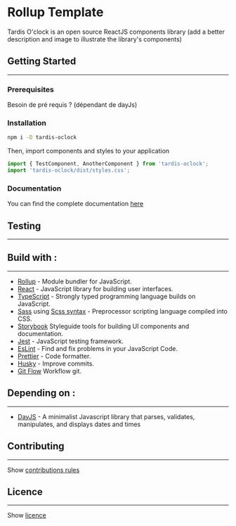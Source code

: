 # Rollup Template

Tardis O'clock is an open source ReactJS components library (add a better description and image to illustrate the library's components)

## Getting Started

---

### Prerequisites

Besoin de pré requis ? (dépendant de dayJs)

### Installation

```bash
npm i -D tardis-oclock
```

Then, import components and styles to your application

```js
import { TestComponent, AnotherComponent } from 'tardis-oclock';
import 'tardis-oclock/dist/styles.css';
```

### Documentation

You can find the complete documentation [here](http://localhost:6006)

## Testing

---

## Build with :

---

- [Rollup](https://rollupjs.org/guide/en/) - Module bundler for JavaScript.
- [React](https://reactjs.org/docs/getting-started.html) - JavaScript library for building user interfaces.
- [TypeScript](https://www.typescriptlang.org/) - Strongly typed programming language builds on JavaScript.
- [Sass](https://sass-lang.com/) using [Scss syntax](https://sass-lang.com/documentation/syntax) - Preprocessor scripting language compiled into CSS.
- [Storybook](https://storybook.js.org/docs/react/get-started/introduction) Styleguide tools for building UI components and documentation.
- [Jest](https://jestjs.io/) - JavaScript testing framework.
- [EsLint](https://eslint.org/) - Find and fix problems in your JavaScript Code.
- [Prettier](https://prettier.io/) - Code formatter.
- [Husky](https://typicode.github.io/husky/#/) - Improve commits.
- [Git Flow](https://git-flow.readthedocs.io/en/latest/presentation.html) Workflow git.

## Depending on :

---

- [DayJS](https://day.js.org/en/) - A minimalist Javascript library that parses, validates, manipulates, and displays dates and times

## Contributing

---

Show [contributions rules](./CONTRIBUTING.md)

## Licence

---

Show [licence](./LICENCE.md)
